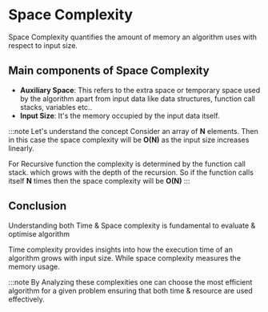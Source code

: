 # Space Complexity

Space Complexity quantifies the amount of memory an algorithm uses with respect to input size.

## Main components of Space Complexity

- **Auxiliary Space**: This refers to the extra space or temporary space used by the algorithm apart from input data like data structures, function call stacks, variables etc..
- **Input Size**: It's the memory occupied by the input data itself.

:::note Let's understand the concept
Consider an array of **N** elements. Then in this case the space complexity will be **O(N)** as the input size increases linearly.

For Recursive function the complexity is determined by the function call stack. which grows with the depth of the recursion. So if the function calls itself **N** times then the space complexity will be **O(N)**
:::

## Conclusion

Understanding both Time & Space complexity is fundamental to evaluate & optimise algorithm

Time complexity provides insights into how the execution time of an algorithm grows with input size. While space complexity measures the memory usage.

:::note
By Analyzing these complexities one can choose the most efficient algorithm for a given problem ensuring that both time & resource are used effectively.
